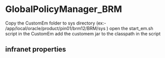 # GlobalPolicyManager_BRM

Copy the CustomEm folder to sys directory (ex:- /app/local/oracle/product/pin01/brm12/BRM/sys )
open the   start_em.sh script in the CustomEm
add the customem jar  to the classpath in the script 

## infranet properties 
